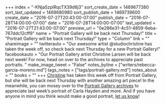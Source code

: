 +++
index = "-KNjaSzplRqcTX39d6j3"
sort_create_date = 1469677380
sort_last_updated = 1469680980
sort_publish_date = 1469739600
create_date = "2016-07-27T20:43:00-07:00"
publish_date = "2016-07-28T14:00:00-07:00"
date = "2016-07-28T14:00:00-07:00"
last_updated = "2016-07-27T21:43:00-07:00"
preview_url = "0e286e31-4c51-4859-6eba-767ddc12cff9"
name = "Portrait Gallery will be back next Thursday!"
title = "Portrait Gallery will be back next Thursday!"
type = "Column"
link = ""
shareimage = ""
twitterauto = "Our awesome artist @studiochristine has taken the week off, so check back next Thursday for a new Portrait Gallery!"
facebookauto = "Our Portrait Gallery artist Christine Larsen will be back next week! For now, head on over to the archives to appreciate past portraits. "
make_image_tweet = "False"
notes_byline = ["writers/rebecca-garcia-moreno.md"]
tags_notes = ["tags/portrait-gallery.md"]
notes_about = ""
books = ""
+++
[Christine](http://www.christinelarsen.com/) has taken this week off from Portrait Gallery, but she will be back next Thursday with another amazing art piece! In the meanwhile, you can mosey over to the [Portrait Gallery archives](http://www.seattlereviewofbooks.com/tags/portrait-gallery/) to appreciate last week’s portrait of Carla Hayden and more. And if you have anyone in mind you think would make a good portrait, [let us know](http://www.seattlereviewofbooks.com/about)!  